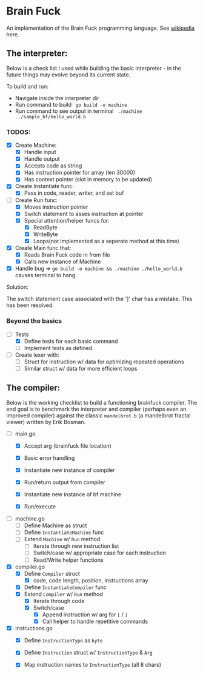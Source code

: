 # Brain Fuck

An implementation of the Brain Fuck programming language. See 
[wikipedia](https://en.wikipedia.org/wiki/Brainfuck#P%E2%80%B2%E2%80%B2:_Brainfuck's_formal_%22parent_language%22) here.

## The interpreter:

Below is a check list I used while building the basic interpreter - in the 
future things may evolve beyond its current state.

To build and run: 

- Navigate inside the interpreter dir
- Run command to build ` go build -o machine`
- Run command to see output in terminal ` ./machine ../sample_bf/hello_world.b`

### TODOS:

- [x] Create Machine:
    - [x] Handle input
    - [x] Handle output
    - [x] Accepts code as string 
    - [x] Has  instruction pointer for array (len 30000)
    - [x] Has context pointer (slot in memory to be updated)

- [x] Create Instantiate func:
    - [x] Pass in code, reader, writer, and set buf

- [ ] Create Run func:
    - [x] Moves instruction pointer
    - [x] Switch statement to asses instruction at pointer
    - [x] Special attention/helper funcs for:
        - [x] ReadByte
        - [X] WriteByte
        - [x] Loops(not implemented as a seperate method at this time)

- [x] Create Main func that:
    - [x] Reads Brain Fuck code in from file
    - [x] Calls new instance of Machine

- [x] Handle bug => `go build -o machine && ./machine ./hello_world.b` causes 
terminal to hang.

Solution:

The switch statement case associated with the ']' char has a mistake.
This has been resolved.

### Beyond the basics

- [ ] Tests
    - [x] Define tests for each basic command
    - [ ] Implement tests as defined
    
- [ ] Create lexer with:
    - [ ] Struct for instruction w/ data for optimizing repeated operations
    - [ ] Similar struct w/ data for more efficient loops

## The compiler:

Below is the working checklist to build a functioning brainfuck compiler.
The end goal is to benchmark the interpreter and compiler (perhaps even an
improved compiler) against the classic `mandelbrot.b` (a mandelbrot fractal 
viewer) written by Erik Bosman.

- [ ] main.go
    - [x] Accept arg (brainfuck file location)
    - [x] Basic error handling
    - [x] Instantiate new instance of compiler
    - [x] Run/return output from compiler
    - [x] Instantiate new instance of bf machine
    - [x] Run/execute


- [ ] machine.go
    - [ ] Define Machine as struct
    - [ ] Define `InstantiateMachine` func
    - [ ] Extend `Machine` w/ `Run` method
        - [ ] Iterate through new instruction list
        - [ ] Switch/case w/ appropriate case for each instruction
        - [ ] Read/Write helper functions

- [x] compiler.go
    - [x] Define `Compiler` struct 
        - [x] code, code length, position, instructions array
    - [x] Define `InstantiateCompiler` func
    - [x] Extend `Compiler` w/ `Run` method
        - [x] Iterate through code
        - [x] Switch/case
            - [x] Append instruction w/ arg for `[` / `]`
            - [x] Call helper to handle repetitive commands

- [x] instructions.go
    - [x] Define `InstructionType` as `byte`
    - [x] Define `Instruction` struct w/ `InstructionType` & `Arg`
    - [x] Map instruction names to `InstructionType` (all 8 chars)

